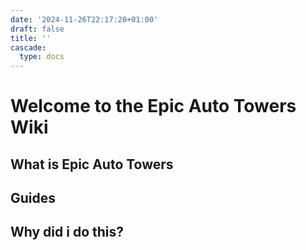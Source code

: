 ```yaml
---
date: '2024-11-26T22:17:20+01:00'
draft: false
title: ''
cascade:
  type: docs
---
```


# Welcome to the Epic Auto Towers Wiki

## What is Epic Auto Towers

## Guides

## Why did i do this?

